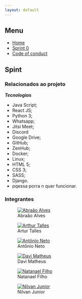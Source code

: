 ```yaml
---
layout: default
---
```


<link rel="stylesheet" href="assets/css/style2.css">

## Menu
- [Home](index.md)
- [Sprint 0](docs/sprint0.md)
- [Code of conduct](docs/CODE_OF_CONDUCT.md)

## Spint
### Relacionados ao projeto

***Tecnologias***

- Java Script;
- React JS;
- Python 3;
- Whatsapp;
- Jitsi Meet;
- Discord
- Google Drive;
- GitHub;
- ZenHub;
- Docker;
- Linux;
- HTML 5;
- CSS 3;
- SASS;
- Django.
- pqessa porra n quer funcionar.

### Integrantes

<div class="image-row">

  <div>
    <figure>
      <a href="https://github.com/Abraao1231"><img src="https://avatars.githubusercontent.com/u/56660914?s=460&v=4" alt="Abraão Alves" class="padrao-img"></a>
      <figcaption>Abraão Alves</figcaption>
    </figure>
  </div>

  <div>
  <figure> 
    <a href="https://github.com/art1505"> <img src="https://avatars.githubusercontent.com/u/78550466?s=460&v=4" alt="Arthur Talles" class="padrao-img"></a>
    <figcaption>Artur Talles</figcaption>
  </figure>
  </div>

  <div>
  <figure> 
    <a href="https://github.com/antoniotoineto"><img src="https://avatars.githubusercontent.com/u/54555684?s=460&u=168b34321239372c84884cbeeda0f19683eeda01&v=4" alt= "Antônio Neto" class="padrao-img"></a>
    <figcaption>Antônio Neto</figcaption>
  </figure>
  </div>
</div>

<div class="image-row">

  <figure> 
    <a href="https://github.com/DaviMatheus"><img src="https://avatars.githubusercontent.com/u/54643148?s=460&v=4" alt="Davi Matheus" class="padrao-img"></a>
    <figcaption>Davi Matheus</figcaption>
  </figure>  

  <figure><a href="https://github.com/fernandes-natanael"><img src="https://avatars.githubusercontent.com/u/56640659?s=460&v=4" alt="Natanael Filho" class="padrao-img"></a>
  <figcaption>Natanael Filho</figcaption>
  </figure>

  <figure>
    <a href="https://github.com/juninhigh"><img src="https://avatars.githubusercontent.com/u/54211866?s=460&u=5f1c2bdfb239084375881707ac3b8cf45ed28e9a&v=4" alt="Nilvan Junior" class="padrao-img"></a>
    <figcaption>Nilvan Junior</figcaption>
  </figure>
</div>